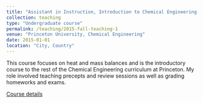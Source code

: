 ```yaml
---
title: "Assistant in Instruction, Introduction to Chemical Engineering Principles, CBE 245"
collection: teaching
type: "Undergraduate course"
permalink: /teaching/2015-fall-teaching-1
venue: "Princeton University, Chemical Engineering"
date: 2015-01-01
location: "City, Country"
---
```


This course focuses on heat and mass balances and is the introductory course to the rest of the Chemical Engineering curriculum at Princeton. My role involved teaching precepts and review sessions as well as grading homeworks and exams.

[Course details](https://m.princeton.edu/default/courses/detail?area=CBE&course=001759&term=1232&_tab=info)

